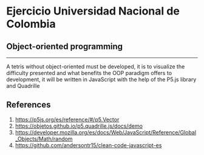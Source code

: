 # Ejercicio Universidad Nacional de Colombia

## Object-oriented programming

---

A tetris without object-oriented must be developed, it is to visualize the difficulty presented and what benefits the OOP paradigm offers to development, it will be written in JavaScript with the help of the P5.js library and Quadrille

## References

1. https://p5js.org/es/reference/#/p5.Vector
2. https://objetos.github.io/p5.quadrille.js/docs/demo
3. https://developer.mozilla.org/es/docs/Web/JavaScript/Reference/Global_Objects/Math/random
4. https://github.com/andersontr15/clean-code-javascript-es
